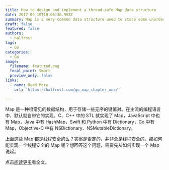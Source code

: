 ```yaml
---
title: How to design and implement a thread-safe Map data structure
date: 2017-09-10T10:05:36.983Z
summary: Map is a very common data structure used to store some unordered key-value pairs. In mainstream programming languages, it comes with its implementation by default. STL in C and C++ implements Map, JavaScript also has Map, Java has HashMap, Swift and Python have Dictionary, Go has Map, and Objective-C has NSDictionary and NSMutableDictionary. Are all the above maps thread-safe? The answer is no, not all thread-safe. How can a thread-safe Map be implemented? To answer this question, you need to start with how to implement a Map.
draft: false
featured: false
authors:
  - halfrost
tags:
  - Go
categories:
  - Go
image:
  filename: featured.png
  focal_point: Smart
  preview_only: false
links:
  - name: Read More
    url: 'https://halfrost.com/go_map_chapter_one/'

---
```


Map 是一种很常见的数据结构，用于存储一些无序的键值对。在主流的编程语言中，默认就自带它的实现。C、C++ 中的 STL 就实现了 Map，JavaScript 中也有 Map，Java 中有 HashMap，Swift 和 Python 中有 Dictionary，Go 中有 Map，Objective-C 中有 NSDictionary、NSMutableDictionary。

上面这些 Map 都是线程安全的么？答案是否定的，并非全是线程安全的。那如何能实现一个线程安全的 Map 呢？想回答这个问题，需要先从如何实现一个 Map 说起。

点击[阅读更多](https://halfrost.com/go_map_chapter_one/)看全文。